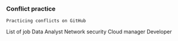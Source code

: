 ### Conflict practice
    Practicing conflicts on GitHub

List of job
    Data Analyst
    Network security
    Cloud manager
    Developer